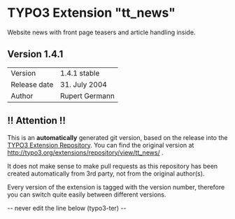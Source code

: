 # TYPO3 Extension "tt_news"
Website news with front page teasers and article handling inside.

## Version 1.4.1




<table>
	<tr><td>Version</td><td>1.4.1 stable</td></tr>
	<tr><td>Release date</td><td>31. July 2004</td></tr>
	<tr><td>Author</td><td>Rupert Germann</td></tr>
</table>

## !! Attention !!
This is an **automatically** generated git version, based on the release into the [TYPO3 Extension Repository](http://www.typo3.org/extensions/).
You can find the original version at http://typo3.org/extensions/repository/view/tt_news/ .

It does not make sense to make pull requests as this repository has been created automatically from 3rd party, not from the original author(s).

Every version of the extension is tagged with the version number, therefore you can switch quite easily between different versions.


-- never edit the line below (typo3-ter) --